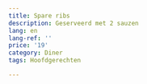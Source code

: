 ```yaml
---
title: Spare ribs
description: Geserveerd met 2 sauzen
lang: en
lang-ref: ''
price: '19'
category: Diner
tags: Hoofdgerechten

---
```

